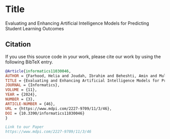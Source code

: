 # Title
Evaluating and Enhancing Artificial Intelligence Models for Predicting Student Learning Outcomes

## Citation
If you use this source code in your work, please cite our work by using the following BibTeX entry.

```bibtex
@Article{informatics11030046,
AUTHOR = {Farhood, Helia and Joudah, Ibrahim and Beheshti, Amin and Muller, Samuel},
TITLE = {Evaluating and Enhancing Artificial Intelligence Models for Predicting Student Learning Outcomes},
JOURNAL = {Informatics},
VOLUME = {11},
YEAR = {2024},
NUMBER = {3},
ARTICLE-NUMBER = {46},
URL = {https://www.mdpi.com/2227-9709/11/3/46},
DOI = {10.3390/informatics11030046}
}

Link to our Paper
https://www.mdpi.com/2227-9709/11/3/46

